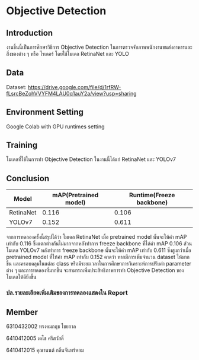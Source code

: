 # Objective Detection

## Introduction

งานชิ้นนี้เป็นการศึกษาวิธีการ Objective Detection ในการตรวจจับภาพพนักงานขนส่งอาหารและสิ่งของต่าง ๆ หรือ ไรเดอร์ โดยใช้โมเดล RetinaNet และ YOLO

## Data
Dataset: https://drive.google.com/file/d/1rfRW-fLsrcBeZohVVYFM4LAU0q1auY2a/view?usp=sharing

## Environment Setting
Google Colab with GPU runtimes setting

## Training
โมเดลที่ใช้ในการทำ Objective Detection ในงานนี้ได้แก่ RetinaNet และ YOLOv7

## Conclusion

| Model  |  mAP(Pretrained model) | Runtime(Freeze backbone) |
| ----  |  ---- | ---- |
| RetinaNet     |     0.116 | 0.106 |
| YOLOv7     |     0.152 | 0.611  |

จากการทดลองครั้งนี้สรุปได้ว่า โมเดล RetinaNet เมื่อ pretrained model นั้นจะให้ค่า mAP เท่ากับ 0.116 ซึ่งแตกต่างกันไม่มากจากหลังทำการ freeze backbone ที่ได้ค่า mAP 0.106 ส่วนโมเดล YOLOv7 หลังทำการ freeze backbone นั้นจะให้ค่า mAP เท่ากับ 0.611 ซึ่งสูงกว่าเมื่อ pretrained model ที่ให้ค่า mAP เท่ากับ 0.152 คาดว่า หากมีการเพิ่มจำนวน dataset ให้มากขึ้น และครอบคลุมในแต่ละ class หรือมีระยะเวลาในการศึกษาการวิเคราะห์การปรับค่า parameter ต่าง ๆ และการทดลองที่มากขึ้น จะสามารถเพิ่มประสิทธิภาพการทำ Objective Detection ของโมเดลให้ดียิ่งขึ้น

### ปล.รายละเอียดเพิ่มเติมของการทดลองแสดงใน Report

## Member
6310432002 ทรงคมกฤช ไชยกาล

6410412005 เดโช ศรีสวัสดิ์

6410412015 คุณานนต์ กลิ่นจันทร์หอม
